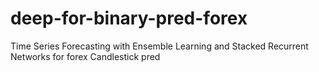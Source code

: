 # deep-for-binary-pred-forex
Time Series Forecasting with Ensemble Learning and Stacked Recurrent Networks for forex Candlestick pred
